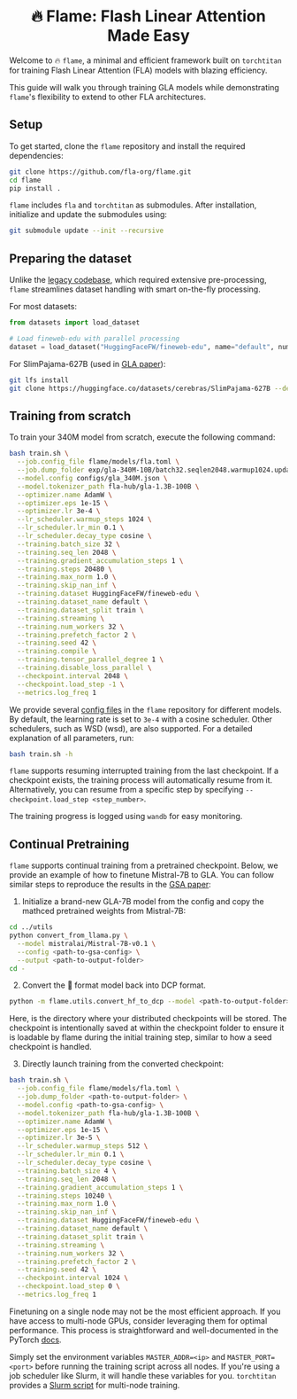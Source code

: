 <div align="center">

# 🔥 Flame: Flash Linear Attention Made Easy

</div>

Welcome to 🔥 `flame`, a minimal and efficient framework built on `torchtitan` for training Flash Linear Attention (FLA) models with blazing efficiency.

This guide will walk you through training GLA models while demonstrating `flame`'s flexibility to extend to other FLA architectures.

## Setup

To get started, clone the `flame` repository and install the required dependencies:

```bash
git clone https://github.com/fla-org/flame.git
cd flame
pip install .
```

`flame` includes `fla` and `torchtitan` as submodules. After installation, initialize and update the submodules using:
```sh
git submodule update --init --recursive
```

## Preparing the dataset

Unlike the [legacy codebase](legacy/training), which required extensive pre-processing,
`flame` streamlines dataset handling with smart on-the-fly processing.

For most datasets:
```py
from datasets import load_dataset

# Load fineweb-edu with parallel processing
dataset = load_dataset("HuggingFaceFW/fineweb-edu", name="default", num_proc=64)
```

For SlimPajama-627B (used in [GLA paper](https://proceedings.mlr.press/v235/yang24ab.html)):
```bash
git lfs install
git clone https://huggingface.co/datasets/cerebras/SlimPajama-627B --depth 1
```

## Training from scratch

To train your 340M model from scratch, execute the following command:

```sh
bash train.sh \
  --job.config_file flame/models/fla.toml \
  --job.dump_folder exp/gla-340M-10B/batch32.seqlen2048.warmup1024.update1.steps20480.lr3e-4 \
  --model.config configs/gla_340M.json \
  --model.tokenizer_path fla-hub/gla-1.3B-100B \
  --optimizer.name AdamW \
  --optimizer.eps 1e-15 \
  --optimizer.lr 3e-4 \
  --lr_scheduler.warmup_steps 1024 \
  --lr_scheduler.lr_min 0.1 \
  --lr_scheduler.decay_type cosine \
  --training.batch_size 32 \
  --training.seq_len 2048 \
  --training.gradient_accumulation_steps 1 \
  --training.steps 20480 \
  --training.max_norm 1.0 \
  --training.skip_nan_inf \
  --training.dataset HuggingFaceFW/fineweb-edu \
  --training.dataset_name default \
  --training.dataset_split train \
  --training.streaming \
  --training.num_workers 32 \
  --training.prefetch_factor 2 \
  --training.seed 42 \
  --training.compile \
  --training.tensor_parallel_degree 1 \
  --training.disable_loss_parallel \
  --checkpoint.interval 2048 \
  --checkpoint.load_step -1 \
  --metrics.log_freq 1
```

We provide several [config files](https://github.com/fla-org/flame/tree/main/configs) in the `flame` repository for different models.
By default, the learning rate is set to `3e-4` with a cosine scheduler.
Other schedulers, such as WSD (wsd), are also supported. For a detailed explanation of all parameters, run:
```sh
bash train.sh -h
```

`flame` supports resuming interrupted training from the last checkpoint.
If a checkpoint exists, the training process will automatically resume from it. Alternatively, you can resume from a specific step by specifying `--checkpoint.load_step <step_number>`.

The training progress is logged using `wandb` for easy monitoring.

## Continual Pretraining

`flame` supports continual training from a pretrained checkpoint.
Below, we provide an example of how to finetune Mistral-7B to GLA.
You can follow similar steps to reproduce the results in the [GSA paper](https://arxiv.org/abs/2409.07146):

1. Initialize a brand-new GLA-7B model from the config and copy the mathced pretrained weights from Mistral-7B:
```bash
cd ../utils
python convert_from_llama.py \
  --model mistralai/Mistral-7B-v0.1 \
  --config <path-to-gsa-config> \
  --output <path-to-output-folder>
cd -
```

2. Convert the 🤗 format model back into DCP format.
```bash
python -m flame.utils.convert_hf_to_dcp --model <path-to-output-folder> --checkpoint <path-to-output-folder/checkpoint/step-0>
```
Here, <path-to-output-folder> is the directory where your distributed checkpoints will be stored. The checkpoint is intentionally saved at <step-0> within the checkpoint folder to ensure it is loadable by flame during the initial training step, similar to how a seed checkpoint is handled.

3. Directly launch training from the converted checkpoint:
```sh
bash train.sh \
  --job.config_file flame/models/fla.toml \
  --job.dump_folder <path-to-output-folder> \
  --model.config <path-to-gsa-config> \
  --model.tokenizer_path fla-hub/gla-1.3B-100B \
  --optimizer.name AdamW \
  --optimizer.eps 1e-15 \
  --optimizer.lr 3e-5 \
  --lr_scheduler.warmup_steps 512 \
  --lr_scheduler.lr_min 0.1 \
  --lr_scheduler.decay_type cosine \
  --training.batch_size 4 \
  --training.seq_len 2048 \
  --training.gradient_accumulation_steps 1 \
  --training.steps 10240 \
  --training.max_norm 1.0 \
  --training.skip_nan_inf \
  --training.dataset HuggingFaceFW/fineweb-edu \
  --training.dataset_name default \
  --training.dataset_split train \
  --training.streaming \
  --training.num_workers 32 \
  --training.prefetch_factor 2 \
  --training.seed 42 \
  --checkpoint.interval 1024 \
  --checkpoint.load_step 0 \
  --metrics.log_freq 1
```

Finetuning on a single node may not be the most efficient approach.
If you have access to multi-node GPUs, consider leveraging them for optimal performance.
This process is straightforward and well-documented in the PyTorch [docs](https://pytorch.org/docs/stable/elastic/run.html).

Simply set the environment variables `MASTER_ADDR=<ip>` and `MASTER_PORT=<port>` before running the training script across all nodes. If you're using a job scheduler like Slurm, it will handle these variables for you.
`torchtitan` provides a [Slurm script](https://github.com/pytorch/torchtitan/blob/main/multinode_trainer.slurm) for multi-node training.
